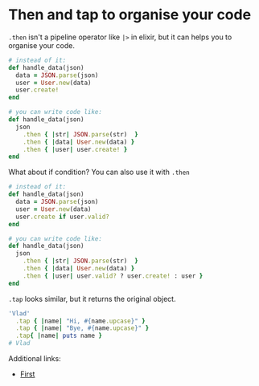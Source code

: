 # Then and tap to organise your code

`.then` isn't a pipeline operator like `|>` in elixir, but it can helps you to organise your code.

```ruby
# instead of it:
def handle_data(json)
  data = JSON.parse(json)
  user = User.new(data)
  user.create!
end

# you can write code like:
def handle_data(json)
  json
    .then { |str| JSON.parse(str)  }
    .then { |data| User.new(data) }
    .then { |user| user.create! }
end
```

What about if condition? You can also use it with `.then`

```ruby
# instead of it:
def handle_data(json)
  data = JSON.parse(json)
  user = User.new(data)
  user.create if user.valid?
end

# you can write code like:
def handle_data(json)
  json
    .then { |str| JSON.parse(str)  }
    .then { |data| User.new(data) }
    .then { |user| user.valid? ? user.create! : user }
end
```

`.tap` looks similar, but it returns the original object.

```ruby
'Vlad'
  .tap { |name| "Hi, #{name.upcase}" }
  .tap { |name| "Bye, #{name.upcase}" }
  .tap{ |name| puts name }
# Vlad
```


Additional links:
* [First](https://www.ananunesdasilva.com/posts/ruby-methods-tap-vs-then)
